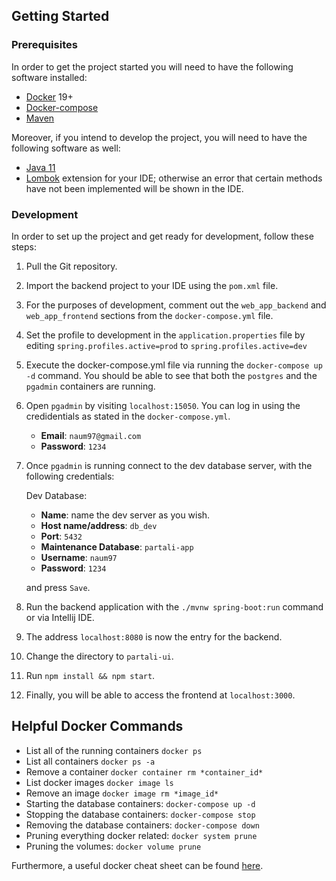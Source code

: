 ## Getting Started

### Prerequisites

In order to get the project started you will need to have the following software installed:

- [Docker](https://www.docker.com/) 19+
- [Docker-compose](https://docs.docker.com/compose/install/)
- [Maven](https://maven.apache.org/)

Moreover, if you intend to develop the project, you will need to have the following software as well:

- [Java 11](https://www.oracle.com/technetwork/java/javase/downloads/jdk11-downloads-5066655.html)
- [Lombok](https://projectlombok.org/) extension for your IDE; otherwise an error that certain methods have not been implemented will be shown in the IDE.

### Development

In order to set up the project and get ready for development, follow these steps:

1. Pull the Git repository.
2. Import the backend project to your IDE using the `pom.xml` file.
3. For the purposes of development, comment out the `web_app_backend` and `web_app_frontend` sections from the `docker-compose.yml` file.
4. Set the profile to development in the `application.properties` file by editing `spring.profiles.active=prod` to `spring.profiles.active=dev`
5. Execute the docker-compose.yml file via running the `docker-compose up -d` command. You should be able to see that both the `postgres` and the `pgadmin` containers are running.
6. Open `pgadmin` by visiting `localhost:15050`. You can log in using the credidentials as stated in the `docker-compose.yml`.
   - **Email**: `naum97@gmail.com`
   - **Password**: `1234`
7. Once `pgadmin` is running connect to the dev database server, with the following credentials:

   Dev Database:

   - **Name**: name the dev server as you wish.
   - **Host name/address**: `db_dev`
   - **Port**: `5432`
   - **Maintenance Database**: `partali-app`
   - **Username**: `naum97`
   - **Password**: `1234`

   and press `Save`.

8. Run the backend application with the `./mvnw spring-boot:run` command or via Intellij IDE.
9. The address `localhost:8080` is now the entry for the backend.
10. Change the directory to `partali-ui`.
11. Run `npm install && npm start`.
12. Finally, you will be able to access the frontend at `localhost:3000`.

## Helpful Docker Commands

- List all of the running containers `docker ps`
- List all containers `docker ps -a`
- Remove a container `docker container rm *container_id*`
- List docker images `docker image ls`
- Remove an image `docker image rm *image_id*`
- Starting the database containers: `docker-compose up -d`
- Stopping the database containers: `docker-compose stop`
- Removing the database containers: `docker-compose down`
- Pruning everything docker related: `docker system prune`
- Pruning the volumes: `docker volume prune`

Furthermore, a useful docker cheat sheet can be found [here](https://afourtech.com/guide-docker-commands-examples/).
